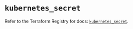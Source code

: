 # `kubernetes_secret`

Refer to the Terraform Registry for docs: [`kubernetes_secret`](https://registry.terraform.io/providers/hashicorp/kubernetes/2.32.0/docs/resources/secret).
